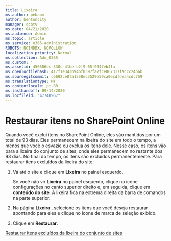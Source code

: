 ```yaml
---
title: Lixeira
ms.author: pebaum
author: bentoncity
manager: scotv
ms.date: 04/21/2020
ms.audience: Admin
ms.topic: article
ms.service: o365-administration
ROBOTS: NOINDEX, NOFOLLOW
localization_priority: Normal
ms.collection: Adm_O365
ms.custom: ''
ms.assetid: 456586ec-330c-41be-b2f9-65f9947eb41a
ms.openlocfilehash: 417f1e343b94bf0397fa7fce067317f9ccc24bab
ms.sourcegitcommit: c6692ce0fa1358ec3529e59ca0ecdfdea4cdc759
ms.translationtype: MT
ms.contentlocale: pt-BR
ms.lasthandoff: 09/14/2020
ms.locfileid: "47740967"
---
```

# <a name="restore-items-in-sharepoint-online"></a>Restaurar itens no SharePoint Online

Quando você exclui itens no SharePoint Online, eles são mantidos por um total de 93 dias. Eles permanecem na lixeira do site em todo o tempo, a menos que você o esvazie ou exclua os itens dele. Nesse caso, os itens vão para a lixeira do conjunto de sites, onde eles permanecem no restante dos 93 dias. No final do tempo, os itens são excluídos permanentemente. Para restaurar itens excluídos da lixeira do site:
  
1. Vá até o site e clique em **Lixeira** no painel esquerdo. 
    
    Se você não vir **Lixeira** no painel esquerdo, clique no ícone configurações no canto superior direito e, em seguida, clique em **conteúdo do site**. A lixeira fica na extrema direita da barra de comandos na parte superior.
    
2. Na página **Lixeira** , selecione os itens que você deseja restaurar apontando para eles e clique no ícone de marca de seleção exibido. 
    
3. Clique em **Restaurar**.
    
[Restaurar itens excluídos da lixeira do conjunto de sites](https://go.microsoft.com/fwlink/?linkid=866439)
  

